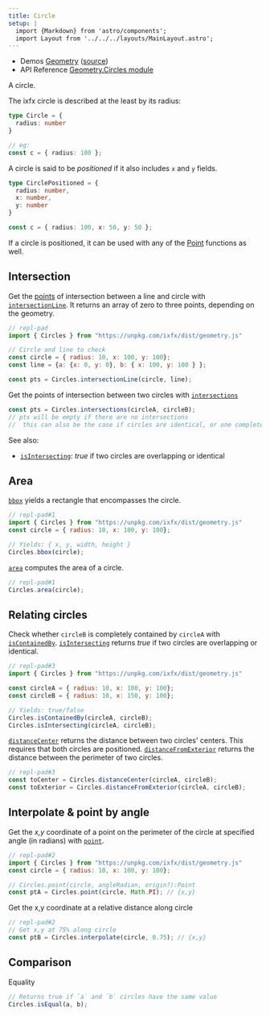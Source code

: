 ```yaml
---
title: Circle
setup: |
  import {Markdown} from 'astro/components';
  import Layout from '../../../layouts/MainLayout.astro';
---
```


<script type="module" hoist>
import '/src/components/ReplPad';
</script>

<div class="tip">
<ul>
<li>Demos <a href="https://clinth.github.io/ixfx-demos/geometry/">Geometry</a> (<a href="https://github.com/ClintH/ixfx-demos/tree/main/geometry">source</a>)</li>
<li>API Reference <a href="https://clinth.github.io/ixfx/modules/Geometry.Circles.html">Geometry.Circles module</a></li>
</div>

A circle.

The ixfx circle is described at the least by its radius:

```typescript
type Circle = {
  radius: number
}

// eg:
const c = { radius: 100 };
```

A circle is said to be _positioned_ if it also includes `x` and `y` fields.

```typescript
type CirclePositioned = {
  radius: number,
  x: number,
  y: number
}

const c = { radius: 100, x: 50, y: 50 };
```

If a circle is positioned, it can be used with any of the [Point](../point/) functions as well.

## Intersection

Get the [points](../point/) of intersection between a line and circle with [`intersectionLine`](https://clinth.github.io/ixfx/functions/Geometry.Circles.intersectionLine.html). It returns an array of zero to three points, depending on the geometry.

```js
// repl-pad
import { Circles } from "https://unpkg.com/ixfx/dist/geometry.js"

// Circle and line to check
const circle = { radius: 10, x: 100, y: 100};
const line = {a: {x: 0, y: 0}, b: { x: 100, y: 100 } };

const pts = Circles.intersectionLine(circle, line);
```

Get the points of intersection between two circles with [`intersections`](https://clinth.github.io/ixfx/functions/Geometry.Circles.intersections.html)

```js
const pts = Circles.intersections(circleA, circleB);
// pts will be empty if there are no intersections
//  this can also be the case if circles are identical, or one completely encloses the other
```

See also:
* [`isIntersecting`](https://clinth.github.io/ixfx/functions/Geometry.Circles.isIntersecting.html): _true_ if two circles are overlapping or identical

## Area

[`bbox`](https://clinth.github.io/ixfx/functions/Geometry.Circles.bbox.html) yields a rectangle that encompasses the circle.

```js
// repl-pad#1
import { Circles } from "https://unpkg.com/ixfx/dist/geometry.js"
const circle = { radius: 10, x: 100, y: 100};

// Yields: { x, y, width, height }
Circles.bbox(circle);   
``` 

[`area`](https://clinth.github.io/ixfx/functions/Geometry.Circles.area.html) computes the area of a circle.

```js
// repl-pad#1
Circles.area(circle);
```


## Relating circles

Check whether `circleB` is completely contained by `circleA` with [`isContainedBy`](https://clinth.github.io/ixfx/functions/Geometry.Circles.isContainedBy.html). [`isIntersecting`](https://clinth.github.io/ixfx/functions/Geometry.Circles.isIntersecting.html) returns _true_ if two circles are overlapping or identical.

```js
// repl-pad#3
import { Circles } from "https://unpkg.com/ixfx/dist/geometry.js"

const circleA = { radius: 10, x: 100, y: 100};
const circleB = { radius: 10, x: 150, y: 100};

// Yields: true/false
Circles.isContainedBy(circleA, circleB);
Circles.isIntersecting(circleA, circleB);
```

[`distanceCenter`](https://clinth.github.io/ixfx/functions/Geometry.Circles.distanceCenter.html) returns the distance between two circles' centers. This requires that both circles are positioned. [`distanceFromExterior`](https://clinth.github.io/ixfx/functions/Geometry.Circles.distanceFromExterior.html) returns the distance between the perimeter of two circles.

```js
// repl-pad#3
const toCenter = Circles.distanceCenter(circleA, circleB);
const toExterior = Circles.distanceFromExterior(circleA, circleB);
```

## Interpolate & point by angle

Get the _x,y_ coordinate of a point on the perimeter of the circle at specified angle (in radians) with [`point`](https://clinth.github.io/ixfx/functions/Geometry.Circles.point.html).

```js
// repl-pad#2
import { Circles } from "https://unpkg.com/ixfx/dist/geometry.js"
const circle = { radius: 10, x: 100, y: 100};

// Circles.point(circle, angleRadian, origin?):Point
const ptA = Circles.point(circle, Math.PI); // {x,y}
```

Get the x,y coordinate at a relative distance along circle

```js
// repl-pad#2
// Get x,y at 75% along circle
const ptB = Circles.interpolate(circle, 0.75); // {x,y}
```

## Comparison

Equality

```js
// Returns true if `a` and `b` circles have the same value
Circles.isEqual(a, b);
```

